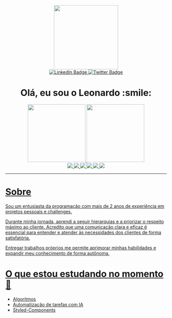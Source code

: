 <div id="header" align="center">
  <img src="https://media.giphy.com/media/Yfl7CS7vQqnebA69aH/giphy.gif" width="200"/>
  <div id="badges">
  <a href="https://www.linkedin.com/in/leonardo-torres-rodrigues/">
    <img src="https://img.shields.io/badge/LinkedIn-blue?style=for-the-badge&logo=linkedin&logoColor=white" alt="LinkedIn Badge"/>
  </a>
  <a href="https://twitter.com/vaci_leo">
    <img src="https://img.shields.io/badge/Twitter-blue?style=for-the-badge&logo=twitter&logoColor=white" alt="Twitter Badge"/>
  </a>
</div>
  <H1>Olá, eu sou o Leonardo :smile: </H1>
</div>

<div align="center">
  <a href="https://github.com/LeonardoTorresRodrigues">
  <img height="180em" src="https://github-readme-stats.vercel.app/api?username=LeonardoTorresRodrigues&count_private=true&show_icons=true&theme=tokyonight">
  <img height="180em" src="https://github-readme-stats.vercel.app/api/top-langs/?username=LeonardoTorresRodrigues&layout=compact&theme=tokyonight">
</div>
  
  <div align="center">
    <img src="https://img.shields.io/badge/html5-%23E34F26.svg?style=for-the-badge&logo=html5&logoColor=white">
    <img src="https://img.shields.io/badge/css3-%231572B6.svg?style=for-the-badge&logo=css3&logoColor=white">
    <img src="https://img.shields.io/badge/javascript-%23323330.svg?style=for-the-badge&logo=javascript&logoColor=%23F7DF1E)">
    <img src="https://img.shields.io/badge/typescript-%23007ACC.svg?style=for-the-badge&logo=typescript&logoColor=white)">
    <img src="https://img.shields.io/badge/react-%2320232a.svg?style=for-the-badge&logo=react&logoColor=%2361DAFB)">
    <img src="https://img.shields.io/badge/java-%23ED8B00.svg?style=for-the-badge&logo=java&logoColor=white)">
   </div>
  
  ---
  
  # Sobre

Sou um entusiasta da programação com mais de 2 anos de experiência em projetos pessoais e challenges.

Durante minha jornada, aprendi a seguir hierarquias e a priorizar o respeito máximo ao cliente. Acredito que uma comunicação clara e eficaz é essencial para entender e atender às necessidades dos clientes de forma satisfatória.

Entregar trabalhos próprios me permite aprimorar minhas habilidades e expandir meu conhecimento de forma autônoma.
   
# O que estou estudando no momento :book:
- Algoritmos
- Automatização de tarefas com IA
- Styled-Components
